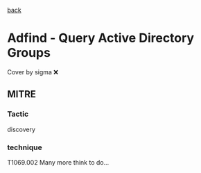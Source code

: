 [back](../index.md)
# Adfind - Query Active Directory Groups
Cover by sigma :x: 
## MITRE
### Tactic
discovery
### technique
T1069.002
Many more think to do...